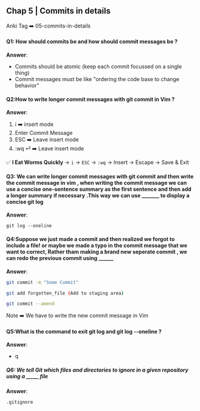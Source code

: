 ## Chap 5 | Commits in details 

Anki Tag ➡️ 05-commits-in-details

#### Q1: How should commits be and how should commit messages be ? 

**Answer**:

- Commits should be atomic (keep each commit focussed on a single thing)
- Commit messages must be like "ordering the code base to change behavior"

#### Q2:How to write longer commit messages with git commit in Vim ? 

**Answer**:

1. i ➡️ insert mode 
2. Enter Commit Message 
3. ESC ➡️ Leave insert mode
4. :wq ⏎ ➡️ Leave insert mode 

✅ **I Eat Worms Quickly**
 → `i` → `ESC` → `:wq`
 → Insert → Escape → Save & Exit

#### Q3: We can write longer commit messages with git commit and then write the commit message in vim , when writing the commit message we can use a concise one-sentence summary as the first sentence and then add a longer summary if necessary .This way we can use _______ to display a concise git log 

**Answer**:

`git log --oneline`

#### Q4:Suppose we just made a commit and then realized we forgot to include a file! or maybe we made a typo in the commit message that we want to correct, Rather tham making a brand new seperate commit , we can redo the previous commit using ______

**Answer**:

```bash
git commit -m "Some Commit"

git add forgotten_file (Add to staging area)

git commit --amend
```

 Note ➡️ We have to write the new commit message in Vim

#### Q5:What is the command to exit git log and git log --oneline ? 

**Answer**:

- q 

##### Q6: We tell Git which files and directories to ignore in a given repository using a _____ file 

**Answer**: 

`.gitignore`